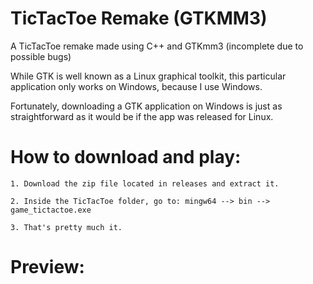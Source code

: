 # TicTacToe Remake (GTKMM3)
A TicTacToe remake made using C++ and GTKmm3 (incomplete due to possible bugs)

While GTK is well known as a Linux graphical toolkit, this particular application only works on Windows, because I use Windows.

Fortunately, downloading a GTK application on Windows is just as straightforward as it would be if the app was released for Linux.

# How to download and play:

```
1. Download the zip file located in releases and extract it.

2. Inside the TicTacToe folder, go to: mingw64 --> bin --> game_tictactoe.exe

3. That's pretty much it.
```

# Preview:
